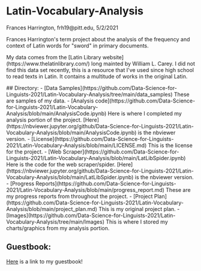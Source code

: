 # Latin-Vocabulary-Analysis
<p>Frances Harrington, frh19@pitt.edu, 5/2/2021</p>
<p>Frances Harrington's term project about the analysis of the frequency and context of Latin words for "sword" in primary documents.</p>
<p>My data comes from the [Latin Library website](https://www.thelatinlibrary.com/) long mainted by William L. Carey. I did not find this data set recently, this is a resource that I've used since high school to read texts in Latin. It contains a multitude of works in the original Latin.</p>
## Directory:
   - [Data Samples](https://github.com/Data-Science-for-Linguists-2021/Latin-Vocabulary-Analysis/tree/main/data_samples) These are samples of my data.
   - [Analysis code](https://github.com/Data-Science-for-Linguists-2021/Latin-Vocabulary-Analysis/blob/main/AnalysisCode.ipynb) Here is where I completed my analysis portion of the project. [Here](https://nbviewer.jupyter.org/github/Data-Science-for-Linguists-2021/Latin-Vocabulary-Analysis/blob/main/AnalysisCode.ipynb) is the nbviewer version.
    - [License](https://github.com/Data-Science-for-Linguists-2021/Latin-Vocabulary-Analysis/blob/main/LICENSE.md) This is the license for the project.
    - [Web Scraper](https://github.com/Data-Science-for-Linguists-2021/Latin-Vocabulary-Analysis/blob/main/LatLibSpider.ipynb) Here is the code for the web scraper/spider. [Here](https://nbviewer.jupyter.org/github/Data-Science-for-Linguists-2021/Latin-Vocabulary-Analysis/blob/main/LatLibSpider.ipynb) is the nbviewer version.
    - [Progress Reports](https://github.com/Data-Science-for-Linguists-2021/Latin-Vocabulary-Analysis/blob/main/progress_report.md) These are my progress reports from throughout the project.
    - [Project Plan](https://github.com/Data-Science-for-Linguists-2021/Latin-Vocabulary-Analysis/blob/main/project_plan.md) This is my original project plan.
    - [Images](https://github.com/Data-Science-for-Linguists-2021/Latin-Vocabulary-Analysis/tree/main/Images) This is where I stored my charts/graphics from my analysis portion.

## Guestbook:
[Here](https://github.com/Data-Science-for-Linguists-2021/Class-Lounge/blob/main/guestbooks/guestbook_frances.md) is a link to my guestbook!